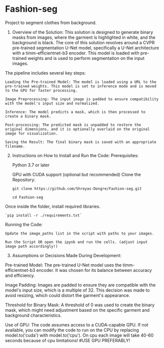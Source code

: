 # Fashion-seg
Project to segment clothes from background.

1) Overview of the Solution:
This solution is designed to generate binary masks from images, where the garment is highlighted in white, and the background is black. The core of this solution revolves around a CVPR pre-trained segmentation  U-Net model, specifically a U-Net architecture with a timm-efficientnet-b3 encoder. This model is loaded with pre-trained weights and is used to perform segmentation on the input images.

The pipeline includes several key steps:

    Loading the Pre-trained Model: The model is loaded using a URL to the pre-trained weights. This model is set to inference mode and is moved to the GPU for faster processing.

    Image Preprocessing: The input image is padded to ensure compatibility with the model's input size and normalized.

    Inference: The model predicts a mask, which is then processed to create a binary mask.

    Post-processing: The predicted mask is unpadded to restore the original dimensions, and it is optionally overlaid on the original image for visualization.

    Saving the Result: The final binary mask is saved with an appropriate filename.

2) Instructions on How to Install and Run the Code:
Prerequisites:

    Python 3.7 or later
   
    GPU with CUDA support (optional but recommended)
Clone the Repository:

    `git clone https://github.com/Shreyas-Dongre/Fashion-seg.git`
   
    `cd Fashion-seg`
   

Once inside the folder, install required libraries. 

    `pip install -r ./requirements.txt`

Running the Code:

    Update the image_paths list in the script with paths to your images.
    
    Run the Script OR open the ipynb and run the cells. (adjust input image path accordingly!)
    
3) Assumptions or Decisions Made During Development:
   
  Pre-trained Model: The pre-trained U-Net model uses the timm-efficientnet-b3 encoder. It was chosen for its balance between accuracy and efficiency.

  Image Padding: Images are padded to ensure they are compatible with the model's input size, which is a multiple of 32. This decision was made to avoid resizing, which could distort the garment's appearance.

  Threshold for Binary Mask: A threshold of 0 was used to create the binary mask, which might need adjustment based on the specific garment and background characteristics.

  Use of GPU: The code assumes access to a CUDA-capable GPU. If not available, you can modify the code to run on the CPU by replacing model.to('cuda') with model.to('cpu'). On cpu each image will take 40-60 seconds because of cpu limitations! #USE GPU PREFERABLY!

    
